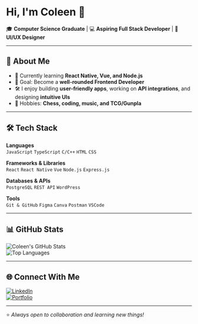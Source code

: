 # Hi, I'm Coleen 👋  

🎓 **Computer Science Graduate** | 💻 **Aspiring Full Stack Developer** | 🎨 **UI/UX Designer**

---

## 🚀 About Me
- 🌱 Currently learning **React Native, Vue, and Node.js**  
- 🎯 Goal: Become a **well-rounded Frontend Developer** 
- 🛠 I enjoy building **user-friendly apps**, working on **API integrations**, and designing **intuitive UIs**  
- 🎵 Hobbies: **Chess, coding, music, and TCG/Gunpla**

---

## 🛠️ Tech Stack
**Languages**  
`JavaScript` `TypeScript` `C/C++` `HTML` `CSS`

**Frameworks & Libraries**  
`React` `React Native` `Vue` `Node.js` `Express.js`

**Databases & APIs**  
`PostgreSQL` `REST API` `WordPress`

**Tools**  
`Git & GitHub` `Figma` `Canva` `Postman` `VSCode`

---

## 📊 GitHub Stats
![Coleen's GitHub Stats](https://github-readme-stats.vercel.app/api?username=kewlinnn&show_icons=true&theme=radical)  
![Top Languages](https://github-readme-stats.vercel.app/api/top-langs/?username=kewlinnn&layout=compact&theme=radical)

---

## 🌐 Connect With Me
[![LinkedIn](https://img.shields.io/badge/LinkedIn-blue?style=for-the-badge&logo=linkedin)](https://www.linkedin.com/in/YOUR-LINKEDIN/)  
[![Portfolio](https://img.shields.io/badge/Portfolio-black?style=for-the-badge&logo=vercel)](YOUR-PORTFOLIO-LINK)

---
⭐️ _Always open to collaboration and learning new things!_
